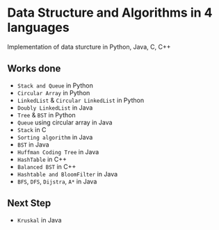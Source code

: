 # Data Structure and Algorithms in 4 languages
Implementation of data sturcture in Python, Java, C, C++

## Works done
* `Stack and Queue` in Python
* `Circular Array` in Python 
* `LinkedList` & `Circular LinkedList` in Python
* `Doubly LinkedList` in Java
* `Tree` & `BST` in Python
* `Queue` using circular array in Java
* `Stack` in C
* `Sorting algorithm` in Java
* `BST` in Java
* `Huffman Coding Tree` in Java
* `HashTable` in C++
* `Balanced BST` in C++
* `Hashtable and BloomFilter` in Java
* `BFS`, `DFS`, `Dijstra`, `A*` in Java
## Next Step
* `Kruskal` in Java

